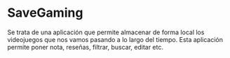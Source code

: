 # SaveGaming
Se trata de una aplicación que permite almacenar de forma local los videojuegos que nos vamos pasando a lo largo del tiempo. Esta aplicación permite poner nota, reseñas, filtrar, buscar, editar etc.

